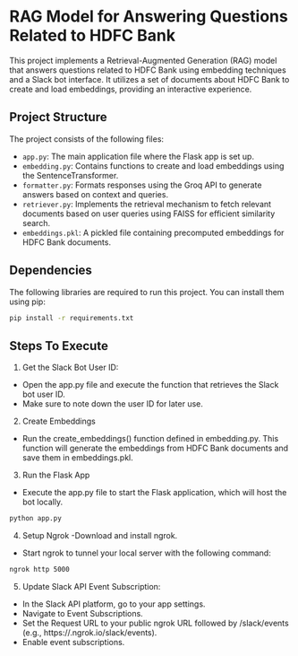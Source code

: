 # RAG Model for Answering Questions Related to HDFC Bank  

This project implements a Retrieval-Augmented Generation (RAG) model that answers questions related to HDFC Bank using embedding techniques and a Slack bot interface. It utilizes a set of documents about HDFC Bank to create and load embeddings, providing an interactive experience.  

## Project Structure  

The project consists of the following files:  

- `app.py`: The main application file where the Flask app is set up.  
- `embedding.py`: Contains functions to create and load embeddings using the SentenceTransformer.  
- `formatter.py`: Formats responses using the Groq API to generate answers based on context and queries.  
- `retriever.py`: Implements the retrieval mechanism to fetch relevant documents based on user queries using FAISS for efficient similarity search.  
- `embeddings.pkl`: A pickled file containing precomputed embeddings for HDFC Bank documents.  

## Dependencies  

The following libraries are required to run this project. You can install them using pip:  

```bash  
pip install -r requirements.txt
```

## Steps To Execute
1. Get the Slack Bot User ID:
- Open the app.py file and execute the function that retrieves the Slack bot user ID.
- Make sure to note down the user ID for later use.

2. Create Embeddings
- Run the create_embeddings() function defined in embedding.py. This function will generate the embeddings from HDFC Bank documents and save them in embeddings.pkl.

3. Run the Flask App
- Execute the app.py file to start the Flask application, which will host the bot locally.
```bash
python app.py  
```

4. Setup Ngrok
-Download and install ngrok.
- Start ngrok to tunnel your local server with the following command:
```bash
ngrok http 5000
```

5. Update Slack API Event Subscription:
- In the Slack API platform, go to your app settings.
- Navigate to Event Subscriptions.
- Set the Request URL to your public ngrok URL followed by /slack/events (e.g., https://<your-ngrok-subdomain>.ngrok.io/slack/events).
- Enable event subscriptions.



